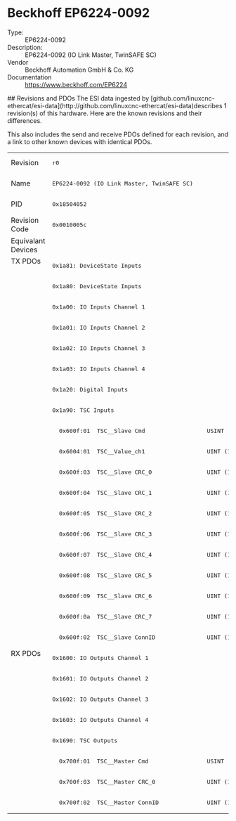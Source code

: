 #  Beckhoff EP6224-0092

<dl>
  <dt>Type:</dt><dd>EP6224-0092</dd>
  <dt>Description:</dt><dd>EP6224-0092 (IO Link Master, TwinSAFE SC)</dd>
  <dt>Vendor</dt><dd>Beckhoff Automation GmbH & Co. KG</dd>
  <dt>Documentation</dt><dd><a href="https://www.beckhoff.com/EP6224">https://www.beckhoff.com/EP6224</a></dd>
</dl>
## Revisions and PDOs
The ESI data ingested by [github.com/linuxcnc-ethercat/esi-data](http://github.com/linuxcnc-ethercat/esi-data)describes 1 revision(s) of this hardware.  Here are the known revisions and their differences.

This also includes the send and receive PDOs defined for each revision, and a link to other known devices with identical PDOs.

<table>
<tr >
<td class="first">Revision</td>
<td ><pre>r0</pre></td>
</tr>
<tr >
<td class="first">Name</td>
<td ><pre>EP6224-0092 (IO Link Master, TwinSAFE SC)</pre></td>
</tr>
<tr >
<td class="first">PID</td>
<td ><pre>0x18504052</pre></td>
</tr>
<tr >
<td class="first">Revision Code</td>
<td ><pre>0x0010005c</pre></td>
</tr>
<tr >
<td class="first">Equivalant Devices</td>
<td ></td>
</tr>
<tr class="txpdo pdosection">
<td class="first" rowspan=19 valign=top>TX PDOs</td>
<td><pre>0x1a81: DeviceState Inputs</pre></td>
<td></td>
</tr>
<tr class="txpdo pdosection">
<td ><pre>0x1a80: DeviceState Inputs</pre></td>
</tr>
<tr class="txpdo pdosection">
<td ><pre>0x1a00: IO Inputs Channel 1</pre></td>
</tr>
<tr class="txpdo pdosection">
<td ><pre>0x1a01: IO Inputs Channel 2</pre></td>
</tr>
<tr class="txpdo pdosection">
<td ><pre>0x1a02: IO Inputs Channel 3</pre></td>
</tr>
<tr class="txpdo pdosection">
<td ><pre>0x1a03: IO Inputs Channel 4</pre></td>
</tr>
<tr class="txpdo pdosection">
<td ><pre>0x1a20: Digital Inputs</pre></td>
</tr>
<tr class="txpdo pdosection">
<td ><pre>0x1a90: TSC Inputs</pre></td>
</tr>
<tr class="txpdo">
<td ><pre>  0x600f:01  TSC__Slave Cmd                  USINT (8 bits)</pre></td>
</tr>
<tr class="txpdo">
<td ><pre>  0x6004:01  TSC__Value_ch1                  UINT (16 bits)</pre></td>
</tr>
<tr class="txpdo">
<td ><pre>  0x600f:03  TSC__Slave CRC_0                UINT (16 bits)</pre></td>
</tr>
<tr class="txpdo">
<td ><pre>  0x600f:04  TSC__Slave CRC_1                UINT (16 bits)</pre></td>
</tr>
<tr class="txpdo">
<td ><pre>  0x600f:05  TSC__Slave CRC_2                UINT (16 bits)</pre></td>
</tr>
<tr class="txpdo">
<td ><pre>  0x600f:06  TSC__Slave CRC_3                UINT (16 bits)</pre></td>
</tr>
<tr class="txpdo">
<td ><pre>  0x600f:07  TSC__Slave CRC_4                UINT (16 bits)</pre></td>
</tr>
<tr class="txpdo">
<td ><pre>  0x600f:08  TSC__Slave CRC_5                UINT (16 bits)</pre></td>
</tr>
<tr class="txpdo">
<td ><pre>  0x600f:09  TSC__Slave CRC_6                UINT (16 bits)</pre></td>
</tr>
<tr class="txpdo">
<td ><pre>  0x600f:0a  TSC__Slave CRC_7                UINT (16 bits)</pre></td>
</tr>
<tr class="txpdo">
<td ><pre>  0x600f:02  TSC__Slave ConnID               UINT (16 bits)</pre></td>
</tr>
<tr class="rxpdo pdosection">
<td class="first" rowspan=8 valign=top>RX PDOs</td>
<td><pre>0x1600: IO Outputs Channel 1</pre></td>
<td></td>
</tr>
<tr class="rxpdo pdosection">
<td ><pre>0x1601: IO Outputs Channel 2</pre></td>
</tr>
<tr class="rxpdo pdosection">
<td ><pre>0x1602: IO Outputs Channel 3</pre></td>
</tr>
<tr class="rxpdo pdosection">
<td ><pre>0x1603: IO Outputs Channel 4</pre></td>
</tr>
<tr class="rxpdo pdosection">
<td ><pre>0x1690: TSC Outputs</pre></td>
</tr>
<tr class="rxpdo">
<td ><pre>  0x700f:01  TSC__Master Cmd                 USINT (8 bits)</pre></td>
</tr>
<tr class="rxpdo">
<td ><pre>  0x700f:03  TSC__Master CRC_0               UINT (16 bits)</pre></td>
</tr>
<tr class="rxpdo">
<td ><pre>  0x700f:02  TSC__Master ConnID              UINT (16 bits)</pre></td>
</tr>
</table>
